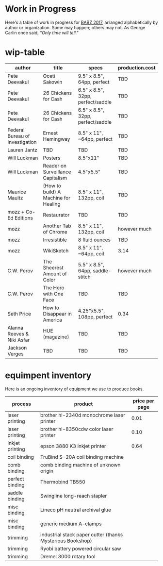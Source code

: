 # Work in Progress

Here's a table of work in progress for [BABZ 2017](http://blondeartbooks.com), arranged alphabetically by author or organization. Some may happen; others may not. As George Carlin once said, _"Only time will tell."_

# wip-table

| author                          | title                               | specs                             |   production.cost|
| ------------------------------- | ------------------------------------| --------------------------------- | ----------------- |
| Pete Deevakul | Oceti Sakowin                       | 9.5" x 8.5", 64pp, perfect        | TBD |
| Pete Deevakul | 26 Chickens for Cash                | 6.5" x 8.5", 32pp, perfect/saddle | TBD |
| Pete Deevakul | 26 Chickens for Cash                | 6.5" x 8.5", 32pp, perfect/saddle | TBD |
| Federal Bureau of Investigation | Ernest Hemingway | 8.5" x 11", ~64pp, perfect | TBD |
| Lauren Jantz | TBD | TBD                               | TBD |
| Will Luckman | Posters | 8.5"x11"                          | TBD |
| Will Luckman | Reader on Surveillance Capitalism | 4.5"x5.5"                         | TBD |  
| Maurice Maultz | (How to build) A Machine for Healing| 8.5" x 11", 132pp, coil           | TBD |
| mozz + Co-Ed Editions | Restaurator                         | TBD                               | TBD |
| mozz | Another Tab of Chrome               | 8.5" x 11", 132pp, coil           | however much |
| mozz | Irresistible                        | 8 fluid ounces                    | TBD |
| mozz | WikiSketch                          | 8.5" x 11", ~64pp, coil           | 3.14 |
| C.W. Perov | The Sheerest Amount of Color        | 5.5" x 8.5", 64pp, saddle-stitch  | however much |
| C.W. Perov | The Hero with One Face              | TBD                               | TBD |
| Seth Price | How to Disappear in America         | 4.25"x5.5", 108pp, perfect        | 0.34 |
| Alanna Reeves & Niki Asfar | HUE (magazine)                      | TBD                               | TBD |
| Jackson Verges | TBD                                 | TBD                               | TBD |[BABZ 2017](http://blondeartbooks.com/)

# equimpent inventory


Here is an ongoing inventory of equipment we use to produce books.

| process | product                                  | price per page  |
| ------- | -----------------------------------------| --------------- |       
| laser printing  | brother hl-2340d monochrome laser printer | 0.01 |
| laser printing  | brother hl-8350cdw color laser printer | 0.10 |
| inkjet printing | epson 3880 K3 inkjet printer | 0.64 |
| coil binding   | TruBind S-20A coil binding machine |
| comb binding   | comb binding machine of unknown origin |
| perfect binding | Thermobind TB550 |
| saddle binding | Swingline long-reach stapler |
| misc binding   | Lineco pH neutral archival glue | 
| misc binding   | generic medium A-clamps |  
| trimming | industrial stack paper cutter (thanks Mysterious Bookshop)| 
| trimming | Ryobi battery powered circular saw |     
| trimming | Dremel 3000 rotary tool |     